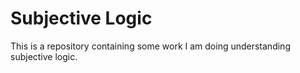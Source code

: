 Subjective Logic
================

This is a repository containing some work I am doing understanding subjective logic.


